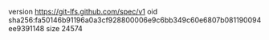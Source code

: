 version https://git-lfs.github.com/spec/v1
oid sha256:fa50146b91196a0a3cf928800006e9c6bb349c60e6807b081190094ee9391148
size 24574
